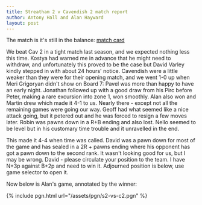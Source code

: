 ```yaml
---
title: Streatham 2 v Cavendish 2 match report 
author: Antony Hall and Alan Hayward
layout: post
---
```

The match is it's still in the balance: [match card](http://www.londonchess.org.uk/match_card.php?fixtureid=62&season=20142015)

We beat Cav 2 in a tight match last season, and we expected nothing less this time. Kostya had warned me in advance that he might 
need to withdraw, and unfortunately this proved to be the case but David Varley kindly stepped in with about 24 hours' notice. 
Cavendish were a little weaker than they were for their opening match, and we went 1-0 up when Meri Grigoryan didn't show on 
Board 7: Pavel was more than happy to have an early night. Jonathan followed up with a good draw from his Pirc before Peter, 
making a rare excursion into zone 1, won smoothly. Alan also won and Martin drew which made it 4-1 to us. Nearly there - except 
not all the remaining games were going our way. Geoff had what seemed like a nice attack going, but it petered out and he was forced 
to resign a few moves later. Robin was pawns down in a R+B ending and also lost. Nello seemed to be level but in his customary time 
trouble and it unravelled in the end.

This made it 4-4 when time was called. David was a pawn down for most of the game and has sealed in a 2R + pawns ending where his 
opponent has got a pawn down to the second rank. It wasn't looking good for us, but I may be wrong. David - please circulate your 
position to the team. I have N+3p against B+2p and need to win it. Adjourned position is below, use game selector to open it.

Now below is Alan's game, annotated by the winner:

{% include pgn.html url="/assets/pgn/s2-vs-c2.pgn" %}